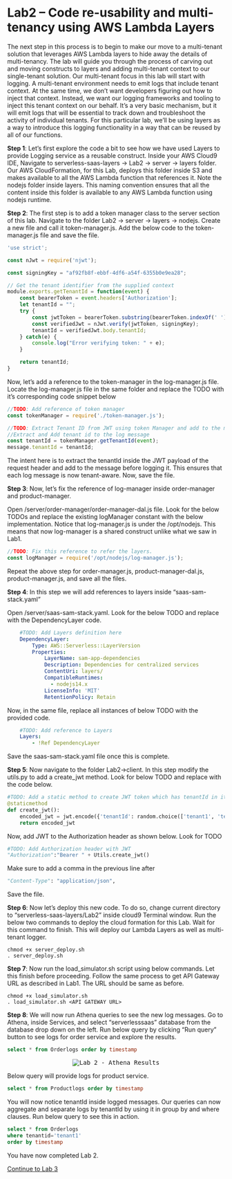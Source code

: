 # Lab2 – Code re-usability and multi-tenancy using AWS Lambda Layers
The next step in this process is to begin to make our move to a multi-tenant solution that leverages AWS Lambda layers to hide away the details of multi-tenancy. The lab will guide you through the process of carving out and moving constructs to layers and adding multi-tenant context to our single-tenant solution. Our multi-tenant focus in this lab will start with logging. A multi-tenant environment needs to emit logs that include tenant context. At the same time, we don’t want developers figuring out how to inject that context. Instead, we want our logging frameworks and tooling to inject this tenant context on our behalf. It’s a very basic mechanism, but it will emit logs that will be essential to track down and troubleshoot the activity of individual tenants. For this particular lab, we’ll be using layers as a way to introduce this logging functionality in a way that can be reused by all of our functions.

<b>Step 1</b>: Let’s first explore the code a bit to see how we have used Layers to provide Logging service as a reusable construct. Inside your AWS Cloud9 IDE, Navigate to serverless-saas-layers -> Lab2 -> server -> layers folder. Our AWS CloudFormation, for this Lab, deploys this folder inside S3 and makes available to all the AWS Lambda function that references it. Note the nodejs folder inside layers. This naming convention ensures that all the content inside this folder is available to any AWS Lambda function using nodejs runtime.

<b>Step 2</b>: The first step is to add a token manager class to the server section of this lab. Navigate to the folder Lab2 -> server -> layers -> nodejs. Create a new file and call it token-manager.js. Add the below code to the token-manager.js file and save the file.

```javascript
'use strict';

const nJwt = require('njwt');

const signingKey = "af92fb8f-ebbf-4df6-a54f-6355b0e9ea28";

// Get the tenant identifier from the supplied context
module.exports.getTenantId = function(event) {
    const bearerToken = event.headers['Authorization'];
    let tenantId = "";
    try {
        const jwtToken = bearerToken.substring(bearerToken.indexOf(' ') + 1);
        const verifiedJwt = nJwt.verify(jwtToken, signingKey);
        tenantId = verifiedJwt.body.tenantId;
    } catch(e) {
        console.log("Error verifying token: " + e);
    }

    return tenantId;
}
```

Now, let’s add a reference to the token-manager in the log-manager.js file. Locate the log-manager.js file in the same folder and replace the TODO with it’s corresponding code snippet below

```javascript
//TODO: Add reference of token manager
const tokenManager = require('./token-manager.js');
```

```javascript
//TODO: Extract Tenant ID from JWT using token Manager and add to the message
//Extract and Add tenant id to the log message
const tenantId = tokenManager.getTenantId(event);
message.tenantId = tenantId;
```

The intent here is to extract the tenantId inside the JWT payload of the request header and add to the message before logging it. This ensures that each log message is now tenant-aware. Now, save the file.

<b>Step 3</b>: Now, let’s fix the reference of log-manager inside order-manager and product-manager.

Open /server/order-manager/order-manager-dal.js file. Look for the below TODOs and replace the existing logManager constant with the below implementation. Notice that log-manager.js is under the /opt/nodejs. This means that now log-manager is a shared construct unlike what we saw in Lab1.

```javascript
//TODO: Fix this reference to refer the layers.
const logManager = require('/opt/nodejs/log-manager.js');
```

Repeat the above step for order-manager.js, product-manager-dal.js, product-manager.js, and save all the files.

<b>Step 4</b>: In this step we will add references to layers inside “saas-sam-stack.yaml”

Open /server/saas-sam-stack.yaml. Look for the below TODO and replace with the DependencyLayer code.

```yaml
    #TODO: Add Layers definition here
    DependencyLayer:
        Type: AWS::Serverless::LayerVersion
        Properties:
            LayerName: sam-app-dependencies
            Description: Dependencies for centralized services
            ContentUri: layers/
            CompatibleRuntimes:
              - nodejs14.x
            LicenseInfo: 'MIT'
            RetentionPolicy: Retain
```

Now, in the same file, replace all instances of below TODO with the provided code.

```yaml
    #TODO: Add reference to Layers
    Layers: 
        - !Ref DependencyLayer
```

Save the saas-sam-stack.yaml file once this is complete.

<b>Step 5</b>: Now navigate to the folder Lab2->client. In this step modify the utils.py to add a create_jwt method. Look for below TODO and replace with the code below.

```python
#TODO: Add a static method to create JWT token which has tenantId in it
@staticmethod
def create_jwt():
    encoded_jwt = jwt.encode({'tenantId': random.choice(['tenant1', 'tenant2', 'tenant3'])}, SECRET_KEY, algorithm='HS256')
    return encoded_jwt
```

Now, add JWT to the Authorization header as shown below. Look for TODO
```python
#TODO: Add Authorization header with JWT
"Authorization":"Bearer " + Utils.create_jwt()
```

Make sure to add a comma in the previous line after 
```python
"Content-Type": "application/json", 
```
Save the file.

<b>Step 6</b>: Now let’s deploy this new code. To do so, change current directory to “serverless-saas-layers/Lab2” inside cloud9 Terminal window. Run the below two commands to deploy the cloud formation for this Lab. Wait for this command to finish. This will deploy our Lambda Layers as well as multi-tenant logger.
```
chmod +x server_deploy.sh
. server_deploy.sh
```
<b>Step 7</b>: Now run the load_simulator.sh script using below commands. Let this finish before proceeding. Follow the same process to get API Gateway URL as described in Lab1. The URL should be same as before. 
```
chmod +x load_simulator.sh
. load_simulator.sh <API GATEWAY URL> 
```
<b>Step 8</b>: We will now run Athena queries to see the new log messages. Go to Athena, inside Services, and select “serverlesssaas” database from the database drop down on the left. Run below query by clicking “Run query” button to see logs for order service and explore the results.
```sql
select * from Orderlogs order by timestamp
```

<p align="center"><kbd><img src="../Images/Lab2-AthenaResults.png" alt="Lab 2 - Athena Results"/></kbd></p>

Below query will provide logs for product service.
```sql
select * from Productlogs order by timestamp
```
You will now notice tenantId inside logged messages. Our queries can now aggregate and separate logs by tenantId by using it in group by and where clauses. Run below query to see this in action.
```sql
select * from Orderlogs 
where tenantid='tenant1'
order by timestamp
```

You have now completed Lab 2. 

[Continue to Lab 3](../Lab3/README.md)
